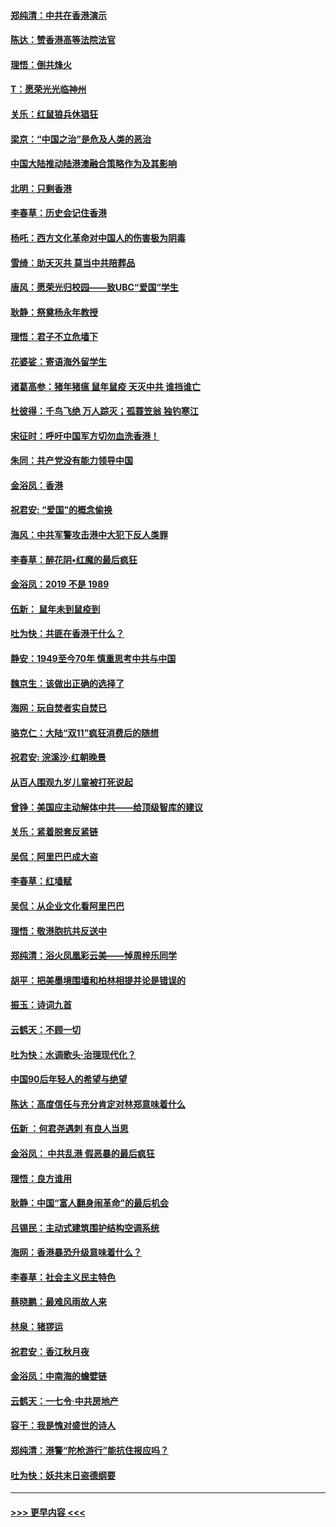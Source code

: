 #### [郑纯清：中共在香港演示](../pages/nsc993/n11670539.md?t=11211322) 
#### [陈达：赞香港高等法院法官](../pages/nsc993/n11669542.md?t=11211322) 
#### [理悟：倒共烽火](../pages/nsc993/n11668844.md?t=11211322) 
#### [T：愿荣光光临神州](../pages/nsc993/n11668421.md?t=11211322) 
#### [关乐：红鼠狼兵休猖狂](../pages/nsc993/n11668378.md?t=11211322) 
#### [梁京：“中国之治”是危及人类的恶治](../pages/nsc993/n11668328.md?t=11211322) 
#### [中国大陆推动陆港澳融合策略作为及其影响](../pages/nsc993/n11668157.md?t=11211322) 
#### [北明：只剩香港](../pages/nsc993/n11668002.md?t=11211322) 
#### [李春草：历史会记住香港](../pages/nsc993/n11667927.md?t=11211322) 
#### [杨吒：西方文化革命对中国人的伤害极为阴毒](../pages/nsc993/n11664521.md?t=11211322) 
#### [雪绮：助天灭共 莫当中共陪葬品](../pages/nsc993/n11662650.md?t=11211322) 
#### [唐风：愿荣光归校园——致UBC“爱国”学生](../pages/nsc993/n11662194.md?t=11211322) 
#### [耿静：祭奠杨永年教授](../pages/nsc993/n11662514.md?t=11211322) 
#### [理悟：君子不立危墙下](../pages/nsc993/n11662172.md?t=11211322) 
#### [花婆娑：寄语海外留学生](../pages/nsc993/n11662121.md?t=11211322) 
#### [诸葛高参：猪年猪瘟 鼠年鼠疫 天灭中共 谁挡谁亡](../pages/nsc993/n11661980.md?t=11211322) 
#### [杜彼得：千鸟飞绝 万人踪灭；孤蓑笠翁 独钓寒江](../pages/nsc993/n11661170.md?t=11211322) 
#### [宋征时：呼吁中国军方切勿血洗香港！](../pages/nsc993/n11415318.md?t=11211322) 
#### [朱同：共产党没有能力领导中国](../pages/nsc993/n11660421.md?t=11211322) 
#### [金浴凤：香港](../pages/nsc993/n11660419.md?t=11211322) 
#### [祝君安: “爱国”的概念偷换](../pages/nsc993/n11659706.md?t=11211322) 
#### [海风：中共军警攻击港中大犯下反人类罪](../pages/nsc993/n11659632.md?t=11211322) 
#### [李春草：醉花阴•红魔的最后疯狂](../pages/nsc993/n11659287.md?t=11211322) 
#### [金浴凤：2019 不是 1989](../pages/nsc993/n11657663.md?t=11211322) 
#### [伍新： 鼠年未到鼠疫到](../pages/nsc993/n11655098.md?t=11211322) 
#### [吐为快：共匪在香港干什么？](../pages/nsc993/n11654891.md?t=11211322) 
#### [静安：1949至今70年 慎重思考中共与中国](../pages/nsc993/n11651244.md?t=11211322) 
#### [魏京生：该做出正确的选择了](../pages/nsc993/n11653084.md?t=11211322) 
#### [海网：玩自焚者实自焚已](../pages/nsc993/n11652423.md?t=11211322) 
#### [骆克仁：大陆“双11”疯狂消费后的随想](../pages/nsc993/n11652305.md?t=11211322) 
#### [祝君安: 浣溪沙·红朝晚景](../pages/nsc993/n11652258.md?t=11211322) 
#### [从百人围观九岁儿童被打死说起](../pages/nsc993/n11651030.md?t=11211322) 
#### [曾铮：美国应主动解体中共——给顶级智库的建议](../pages/nsc993/n11649888.md?t=11211322) 
#### [关乐：紧着脱套反紧链](../pages/nsc993/n11649069.md?t=11211322) 
#### [吴侃：阿里巴巴成大盗](../pages/nsc993/n11645523.md?t=11211322) 
#### [李春草：红墙赋](../pages/nsc993/n11646389.md?t=11211322) 
#### [吴侃：从企业文化看阿里巴巴](../pages/nsc993/n11645476.md?t=11211322) 
#### [理悟：敬港胞抗共反送中](../pages/nsc993/n11645466.md?t=11211322) 
#### [郑纯清：浴火凤凰彩云美——悼周梓乐同学](../pages/nsc993/n11645155.md?t=11211322) 
#### [胡平：把美墨境围墙和柏林相提并论是错误的](../pages/nsc993/n11645134.md?t=11211322) 
#### [振玉：诗词九首](../pages/nsc993/n11644081.md?t=11211322) 
#### [云鹤天：不顾一切](../pages/nsc993/n11643508.md?t=11211322) 
#### [吐为快：水调歌头·治理现代化？](../pages/nsc993/n11643485.md?t=11211322) 
#### [中国90后年轻人的希望与绝望](../pages/nsc993/n11642317.md?t=11211322) 
#### [陈达：高度信任与充分肯定对林郑意味着什么](../pages/nsc993/n11641441.md?t=11211322) 
#### [伍新 ：何君尧遇刺 有良人当思](../pages/nsc993/n11641503.md?t=11211322) 
#### [金浴凤： 中共乱港  假恶暴的最后疯狂](../pages/nsc993/n11641495.md?t=11211322) 
#### [理悟：良方谁用](../pages/nsc993/n11641463.md?t=11211322) 
#### [耿静：中国“富人翻身闹革命”的最后机会](../pages/nsc993/n11640655.md?t=11211322) 
#### [吕锡民：主动式建筑围护结构空调系统](../pages/nsc993/n11640168.md?t=11211322) 
#### [海网：香港暴恐升级意味着什么？](../pages/nsc993/n11635904.md?t=11211322) 
#### [李春草：社会主义民主特色](../pages/nsc993/n11634657.md?t=11211322) 
#### [蔡晓鹏：最难风雨故人来](../pages/nsc993/n11633145.md?t=11211322) 
#### [林泉：猪猡运](../pages/nsc993/n11631469.md?t=11211322) 
#### [祝君安：香江秋月夜](../pages/nsc993/n11631440.md?t=11211322) 
#### [金浴凤：中南海的蟾嬖链](../pages/nsc993/n11631290.md?t=11211322) 
#### [云鹤天：一七令·中共房地产](../pages/nsc993/n11630084.md?t=11211322) 
#### [容干：我是愧对盛世的诗人](../pages/nsc993/n11630059.md?t=11211322) 
#### [郑纯清：港警“陀枪游行”能抗住报应吗？](../pages/nsc993/n11629999.md?t=11211322) 
#### [吐为快：妖共末日盗德纲要](../pages/nsc993/n11628610.md?t=11211322) 

----
#### [ >>> 更早内容 <<< ](../indexes/nsc993-earlier.md)
